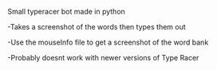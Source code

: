 Small typeracer bot made in python

-Takes a screenshot of the words then types them out 

-Use the mouseInfo file to get a screenshot of the word bank

-Probably doesnt work with newer versions of Type Racer
